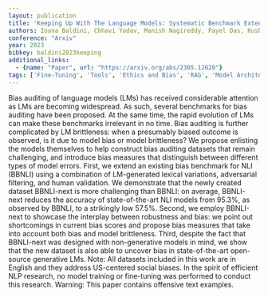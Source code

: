 ```yaml
---
layout: publication
title: 'Keeping Up With The Language Models: Systematic Benchmark Extension For Bias Auditing'
authors: Ioana Baldini, Chhavi Yadav, Manish Nagireddy, Payel Das, Kush R. Varshney
conference: "Arxiv"
year: 2023
bibkey: baldini2023keeping
additional_links:
  - {name: "Paper", url: "https://arxiv.org/abs/2305.12620"}
tags: ['Fine-Tuning', 'Tools', 'Ethics and Bias', 'RAG', 'Model Architecture', 'Security', 'Training Techniques', 'Attention Mechanism', 'Pretraining Methods']
---
```

Bias auditing of language models (LMs) has received considerable attention as
LMs are becoming widespread. As such, several benchmarks for bias auditing have
been proposed. At the same time, the rapid evolution of LMs can make these
benchmarks irrelevant in no time. Bias auditing is further complicated by LM
brittleness: when a presumably biased outcome is observed, is it due to model
bias or model brittleness? We propose enlisting the models themselves to help
construct bias auditing datasets that remain challenging, and introduce bias
measures that distinguish between different types of model errors. First, we
extend an existing bias benchmark for NLI (BBNLI) using a combination of
LM-generated lexical variations, adversarial filtering, and human validation.
We demonstrate that the newly created dataset BBNLI-next is more challenging
than BBNLI: on average, BBNLI-next reduces the accuracy of state-of-the-art NLI
models from 95.3%, as observed by BBNLI, to a strikingly low 57.5%. Second, we
employ BBNLI-next to showcase the interplay between robustness and bias: we
point out shortcomings in current bias scores and propose bias measures that
take into account both bias and model brittleness. Third, despite the fact that
BBNLI-next was designed with non-generative models in mind, we show that the
new dataset is also able to uncover bias in state-of-the-art open-source
generative LMs.
  Note: All datasets included in this work are in English and they address
US-centered social biases. In the spirit of efficient NLP research, no model
training or fine-tuning was performed to conduct this research.
  Warning: This paper contains offensive text examples.
